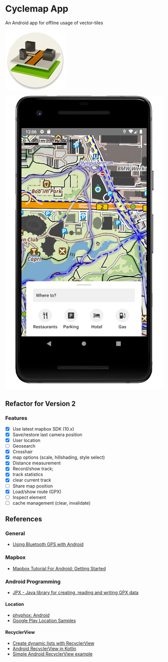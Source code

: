 # Cyclemap App
An Android app for offline usage of vector-tiles

![Screen sample](app/src/main/res/mipmap-xxxhdpi/ic_launcher_round.png)

![Screen sample](docs/screenshot.png)


## Refactor for Version 2

### Features

- [x] Use latest mapbox SDK (10.x)
- [x] Save/restore last camera position
- [x] User location
- [ ] Geosearch
- [x] Crosshair
- [x] map options (scale, hillshading, style select)
- [x] Distance measurement
- [x] Record/show track; 
- [x] track statistics
- [x] clear current track
- [ ] Share map position
- [x] Load/show route (GPX)
- [ ] Inspect element
- [ ] cache management (clear, invalidate)

## References

### General

- [Using Bluetooth GPS with Android ](https://l-36.com/bluetooth_gps_provider.php)

### Mapbox

- [Mapbox Tutorial For Android: Getting Started](https://www.raywenderlich.com/378151-mapbox-tutorial-for-android-getting-started)

### Android Programming

- [JPX - Java library for creating, reading and writing GPX data](https://github.com/jenetics/jpx)

#### Location

- [phyphox: Android](https://github.com/phyphox/phyphox-android)
- [Google Play Location Samples](https://github.com/android/location-samples)

#### RecyclerView

- [Create dynamic lists with RecyclerView](https://developer.android.com/develop/ui/views/layout/recyclerview)
- [Android RecyclerView in Kotlin](https://www.geeksforgeeks.org/android-recyclerview-in-kotlin/)
- [Simple Android RecyclerView example](https://stackoverflow.com/questions/40584424/simple-android-recyclerview-example)
